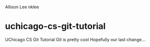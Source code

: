 Allison Lee nklee
# uchicago-cs-git-tutorial
UChicago CS Git Tutorial
Git is pretty cool
Hopefully our last change...
